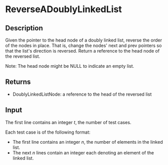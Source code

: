 # ReverseADoublyLinkedList

## Description

Given the pointer to the head node of a doubly linked list, reverse the order of the nodes in place. That is, change the nodes' next and prev pointers so that the list's direction is reversed. Return a reference to the head node of the reversed list.

Note: The head node might be NULL to indicate an empty list.

## Returns

- DoublyLinkedListNode: a reference to the head of the reversed list

## Input

The first line contains an integer _t_, the number of test cases.

Each test case is of the following format:

- The first line contains an integer _n_, the number of elements in the linked list.
- The next _n_ lines contain an integer each denoting an element of the linked list.
